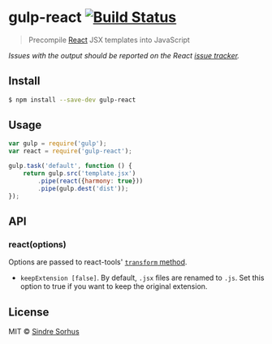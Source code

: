 # gulp-react [![Build Status](https://travis-ci.org/sindresorhus/gulp-react.svg?branch=master)](https://travis-ci.org/sindresorhus/gulp-react)

> Precompile [React](http://facebook.github.io/react/) JSX templates into JavaScript

*Issues with the output should be reported on the React [issue tracker](https://github.com/facebook/react/issues).*


## Install

```sh
$ npm install --save-dev gulp-react
```


## Usage

```js
var gulp = require('gulp');
var react = require('gulp-react');

gulp.task('default', function () {
	return gulp.src('template.jsx')
		.pipe(react({harmony: true}))
		.pipe(gulp.dest('dist'));
});
```


## API

### react(options)

Options are passed to react-tools' [`transform` method](https://github.com/facebook/react/tree/master/npm-react-tools#transforminputstring-options).

* `keepExtension [false]`. By default, `.jsx` files are renamed to `.js`. Set this option to true if you want to keep the original extension.

## License

MIT © [Sindre Sorhus](http://sindresorhus.com)
